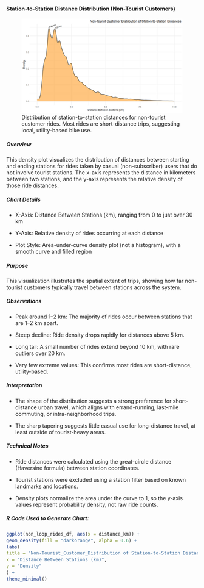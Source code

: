 #### Station-to-Station Distance Distribution (Non-Tourist Customers)

<figure class="float-right">
  <a href="../images/Non-Tourist_Customer_Distribution_of_Station-to-Station_Distance.png" target="_blank" title="Select image to open full sized chart">
  <img src="../images/thumbnails/Non-Tourist_Customer_Distribution_of_Station-to-Station_Distance.png" alt="ALT_TEXT">
  </a>
  <figcaption>
  Distribution of station-to-station distances for non-tourist customer rides. Most rides are short-distance trips, suggesting local, utility-based bike use.
  </figcaption>
</figure>

##### Overview

This density plot visualizes the distribution of distances between starting and ending stations for rides taken by casual (non-subscriber) users that do not involve tourist stations. The x-axis represents the distance in kilometers between two stations, and the y-axis represents the relative density of those ride distances.

##### Chart Details

-   X-Axis: Distance Between Stations (km), ranging from 0 to just over 30 km

-   Y-Axis: Relative density of rides occurring at each distance

-   Plot Style: Area-under-curve density plot (not a histogram), with a smooth curve and filled region

##### Purpose

This visualization illustrates the spatial extent of trips, showing how far non-tourist customers typically travel between stations across the system.

##### Observations

-   Peak around 1–2 km: The majority of rides occur between stations that are 1–2 km apart.

-   Steep decline: Ride density drops rapidly for distances above 5 km.

-   Long tail: A small number of rides extend beyond 10 km, with rare outliers over 20 km.

-   Very few extreme values: This confirms most rides are short-distance, utility-based.

##### Interpretation

-   The shape of the distribution suggests a strong preference for short-distance urban travel, which aligns with errand-running, last-mile commuting, or intra-neighborhood trips.

-   The sharp tapering suggests little casual use for long-distance travel, at least outside of tourist-heavy areas.

##### Technical Notes

-   Ride distances were calculated using the great-circle distance (Haversine formula) between station coordinates.

-   Tourist stations were excluded using a station filter based on known landmarks and locations.

-   Density plots normalize the area under the curve to 1, so the y-axis values represent probability density, not raw ride counts.

##### R Code Used to Generate Chart:

```R
ggplot(non_loop_rides_df, aes(x = distance_km)) + 
geom_density(fill = "darkorange", alpha = 0.6) +
labs(
title = "Non-Tourist_Customer_Distribution of Station-to-Station Distances",
x = "Distance Between Stations (km)",
y = "Density"
) +
theme_minimal()
```

